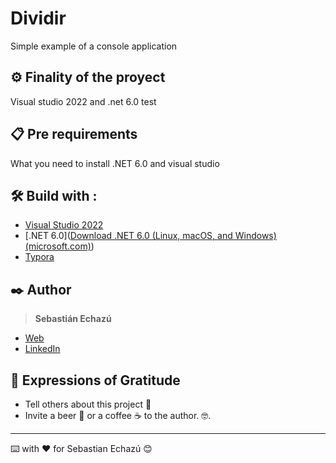 # Dividir

Simple example of a console application

## ⚙️ Finality of the proyect

Visual studio 2022 and .net 6.0 test

## 📋 Pre requirements

What you need to install .NET 6.0  and visual studio

## 🛠️ Build with :


* [Visual Studio 2022](https://visualstudio.microsoft.com/es/vs/)
* [.NET 6.0]([Download .NET 6.0 (Linux, macOS, and Windows) (microsoft.com)](https://dotnet.microsoft.com/download/dotnet/6.0))
* [Typora](https://www.typora.io/) 

## ✒️ Author

> **Sebastián Echazú** 

* [Web](https://sebastianechazu.com/)
* [LinkedIn](https://www.linkedin.com/in/sebastian-echazu/)

## 🎁 Expressions of Gratitude 

* Tell others about this project 📢
* Invite a beer 🍺 or a coffee ☕ to the author.  🤓. 

---

⌨️ with ❤️ for Sebastian Echazú 😊

